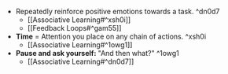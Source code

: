 - Repeatedly reinforce positive emotions towards a task. ^dn0d7
    - [[Associative Learning#^xsh0i]]
    - [[Feedback Loops#^gam55]]
- **Time** = Attention you place on any chain of actions. ^xsh0i
    - [[Associative Learning#^1owg1]]
- **Pause and ask yourself:** "And then what?" ^1owg1
    - [[Associative Learning#^dn0d7]]